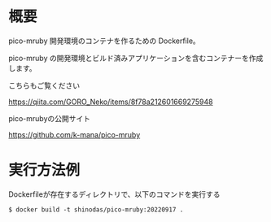 # 概要

pico-mruby 開発環境のコンテナを作るための Dockerfile。

pico-mruby の開発環境とビルド済みアプリケーションを含むコンテナーを作成します。

こちらもご覧ください

https://qiita.com/GORO_Neko/items/8f78a212601669275948

pico-mrubyの公開サイト

https://github.com/k-mana/pico-mruby

# 実行方法例

Dockerfileが存在するディレクトリで、以下のコマンドを実行する

```
$ docker build -t shinodas/pico-mruby:20220917 .
```

